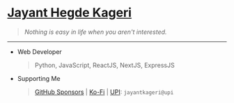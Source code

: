 # [Jayant Hegde Kageri](https://jayantkageri.in/)
> <i>Nothing is easy in life when you aren't interested.</i>
<hr>

* Web Developer
	> Python, JavaScript, ReactJS, NextJS, ExpressJS

* Supporting Me
	> [GitHub Sponsors](https://github.com/sponsors/jayantkageri) | [Ko-Fi](https://www.ko-fi.com/jayantkageri) | [UPI](https://links.jayantkageri.in/payu): `jayantkageri@upi`
